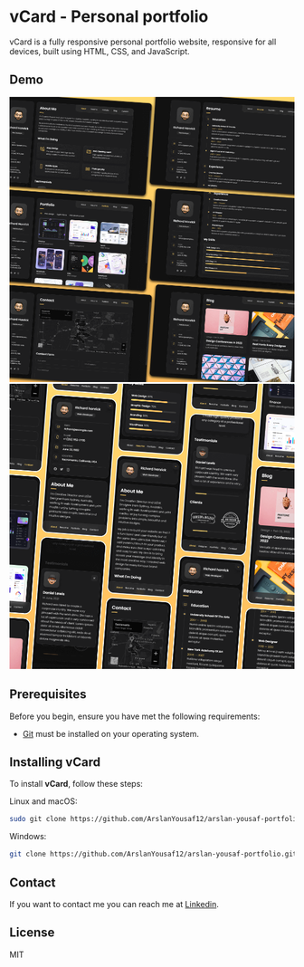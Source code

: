 # vCard - Personal portfolio

vCard is a fully responsive personal portfolio website, responsive for all devices, built using HTML, CSS, and JavaScript.

## Demo

![vCard Desktop Demo](./website-demo-image/desktop.png "Desktop Demo")
![vCard Mobile Demo](./website-demo-image/mobile.png "Mobile Demo")

## Prerequisites

Before you begin, ensure you have met the following requirements:

* [Git](https://git-scm.com/downloads "Download Git") must be installed on your operating system.

## Installing vCard

To install **vCard**, follow these steps:

Linux and macOS:

```bash
sudo git clone https://github.com/ArslanYousaf12/arslan-yousaf-portfolio.git
```

Windows:

```bash
git clone https://github.com/ArslanYousaf12/arslan-yousaf-portfolio.git
```

## Contact

If you want to contact me you can reach me at [Linkedin](www.linkedin.com/in/arslanyousafsheikh).

## License

MIT
